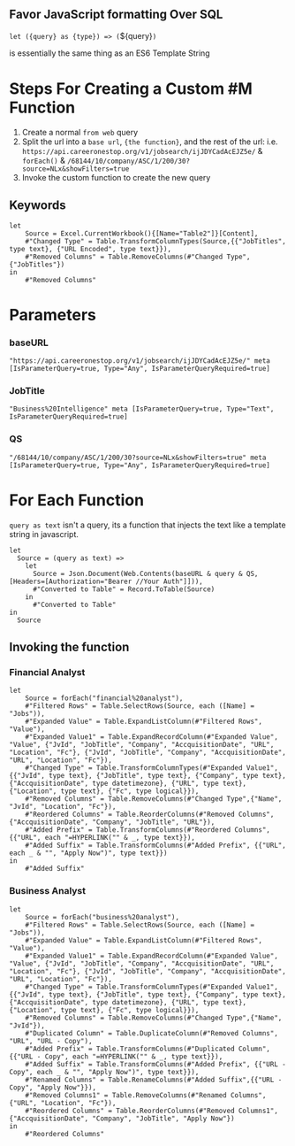 ## Favor JavaScript formatting Over SQL

`let ({query} as {type}) => (`${query}`)`

is essentially the same thing as an ES6 Template String 

# Steps For Creating a Custom #M Function

1. Create a normal `from web` query
2. Split the url into a `base url`, `{the function}`, and the rest of the url:
  i.e. `https://api.careeronestop.org/v1/jobsearch/ijJDYCadAcEJZ5e/` & `forEach()` & `/68144/10/company/ASC/1/200/30?source=NLx&showFilters=true`
3. Invoke the custom function to create the new query


<!-- https://d.docs.live.net/b27236921334e482/Documents/2019/JobSearch/[Jobs-02-01-2019.xlsm]Query Index -->

## Keywords

```
let
    Source = Excel.CurrentWorkbook(){[Name="Table2"]}[Content],
    #"Changed Type" = Table.TransformColumnTypes(Source,{{"JobTitles", type text}, {"URL Encoded", type text}}),
    #"Removed Columns" = Table.RemoveColumns(#"Changed Type",{"JobTitles"})
in
    #"Removed Columns"
```

# Parameters

### baseURL

```
"https://api.careeronestop.org/v1/jobsearch/ijJDYCadAcEJZ5e/" meta [IsParameterQuery=true, Type="Any", IsParameterQueryRequired=true]
```

### JobTitle

```
"Business%20Intelligence" meta [IsParameterQuery=true, Type="Text", IsParameterQueryRequired=true]
```

### QS

```
"/68144/10/company/ASC/1/200/30?source=NLx&showFilters=true" meta [IsParameterQuery=true, Type="Any", IsParameterQueryRequired=true]
```

# For Each Function

`query as text` isn't a query, its a function that injects the text like a template string in javascript.

```
let
  Source = (query as text) => 
    let
      Source = Json.Document(Web.Contents(baseURL & query & QS, [Headers=[Authorization="Bearer //Your Auth"]])),
      #"Converted to Table" = Record.ToTable(Source)
    in
      #"Converted to Table"
in
  Source
```

## Invoking the function

### Financial Analyst

```
let
    Source = forEach("financial%20analyst"),
    #"Filtered Rows" = Table.SelectRows(Source, each ([Name] = "Jobs")),
    #"Expanded Value" = Table.ExpandListColumn(#"Filtered Rows", "Value"),
    #"Expanded Value1" = Table.ExpandRecordColumn(#"Expanded Value", "Value", {"JvId", "JobTitle", "Company", "AccquisitionDate", "URL", "Location", "Fc"}, {"JvId", "JobTitle", "Company", "AccquisitionDate", "URL", "Location", "Fc"}),
    #"Changed Type" = Table.TransformColumnTypes(#"Expanded Value1",{{"JvId", type text}, {"JobTitle", type text}, {"Company", type text}, {"AccquisitionDate", type datetimezone}, {"URL", type text}, {"Location", type text}, {"Fc", type logical}}),
    #"Removed Columns" = Table.RemoveColumns(#"Changed Type",{"Name", "JvId", "Location", "Fc"}),
    #"Reordered Columns" = Table.ReorderColumns(#"Removed Columns",{"AccquisitionDate", "Company", "JobTitle", "URL"}),
    #"Added Prefix" = Table.TransformColumns(#"Reordered Columns", {{"URL", each "=HYPERLINK("" & _, type text}}),
    #"Added Suffix" = Table.TransformColumns(#"Added Prefix", {{"URL", each _ & "", "Apply Now")", type text}})
in
    #"Added Suffix"
```

### Business Analyst

```
let
    Source = forEach("business%20analyst"),
    #"Filtered Rows" = Table.SelectRows(Source, each ([Name] = "Jobs")),
    #"Expanded Value" = Table.ExpandListColumn(#"Filtered Rows", "Value"),
    #"Expanded Value1" = Table.ExpandRecordColumn(#"Expanded Value", "Value", {"JvId", "JobTitle", "Company", "AccquisitionDate", "URL", "Location", "Fc"}, {"JvId", "JobTitle", "Company", "AccquisitionDate", "URL", "Location", "Fc"}),
    #"Changed Type" = Table.TransformColumnTypes(#"Expanded Value1",{{"JvId", type text}, {"JobTitle", type text}, {"Company", type text}, {"AccquisitionDate", type datetimezone}, {"URL", type text}, {"Location", type text}, {"Fc", type logical}}),
    #"Removed Columns" = Table.RemoveColumns(#"Changed Type",{"Name", "JvId"}),
    #"Duplicated Column" = Table.DuplicateColumn(#"Removed Columns", "URL", "URL - Copy"),
    #"Added Prefix" = Table.TransformColumns(#"Duplicated Column", {{"URL - Copy", each "=HYPERLINK("" & _, type text}}),
    #"Added Suffix" = Table.TransformColumns(#"Added Prefix", {{"URL - Copy", each _ & "", "Apply Now")", type text}}),
    #"Renamed Columns" = Table.RenameColumns(#"Added Suffix",{{"URL - Copy", "Apply Now"}}),
    #"Removed Columns1" = Table.RemoveColumns(#"Renamed Columns",{"URL", "Location", "Fc"}),
    #"Reordered Columns" = Table.ReorderColumns(#"Removed Columns1",{"AccquisitionDate", "Company", "JobTitle", "Apply Now"})
in
    #"Reordered Columns"
```
